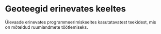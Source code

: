 # Geoteegid erinevates keeltes

Ülevaade erinevates programmeerimiskeeltes kasutatavatest teekidest,
mis on mõteldud ruumiandmete töötlemiseks.

